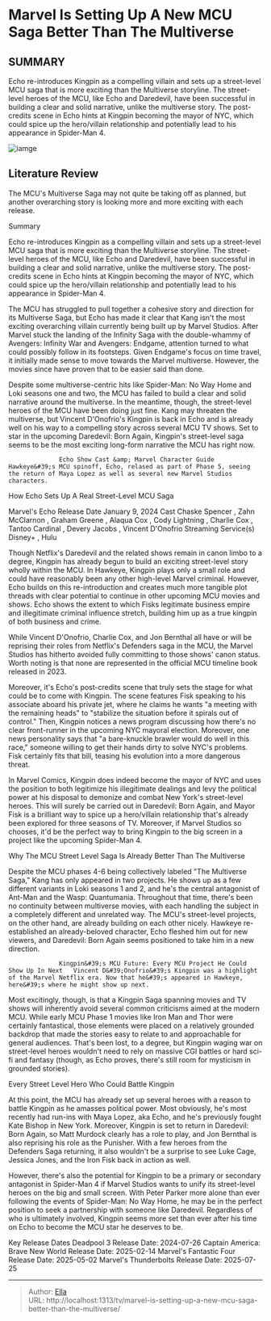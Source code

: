 # Marvel Is Setting Up A New MCU Saga Better Than The Multiverse


## SUMMARY 



  Echo re-introduces Kingpin as a compelling villain and sets up a street-level MCU saga that is more exciting than the Multiverse storyline.   The street-level heroes of the MCU, like Echo and Daredevil, have been successful in building a clear and solid narrative, unlike the multiverse story.   The post-credits scene in Echo hints at Kingpin becoming the mayor of NYC, which could spice up the hero/villain relationship and potentially lead to his appearance in Spider-Man 4.  

![iamge](https://static1.srcdn.com/wordpress/wp-content/uploads/2024/01/a-plit-image-of-kang-from-quantumania-and-kingpin-from-echo.jpg)

## Literature Review
The MCU&#39;s Multiverse Saga may not quite be taking off as planned, but another overarching story is looking more and more exciting with each release.





Summary

  Echo re-introduces Kingpin as a compelling villain and sets up a street-level MCU saga that is more exciting than the Multiverse storyline.   The street-level heroes of the MCU, like Echo and Daredevil, have been successful in building a clear and solid narrative, unlike the multiverse story.   The post-credits scene in Echo hints at Kingpin becoming the mayor of NYC, which could spice up the hero/villain relationship and potentially lead to his appearance in Spider-Man 4.  







The MCU has struggled to pull together a cohesive story and direction for its Multiverse Saga, but Echo has made it clear that Kang isn&#39;t the most exciting overarching villain currently being built up by Marvel Studios. After Marvel stuck the landing of the Infinity Saga with the double-whammy of Avengers: Infinity War and Avengers: Endgame, attention turned to what could possibly follow in its footsteps. Given Endgame&#39;s focus on time travel, it initially made sense to move towards the Marvel multiverse. However, the movies since have proven that to be easier said than done.

Despite some multiverse-centric hits like Spider-Man: No Way Home and Loki seasons one and two, the MCU has failed to build a clear and solid narrative around the multiverse. In the meantime, though, the street-level heroes of the MCU have been doing just fine. Kang may threaten the multiverse, but Vincent D&#39;Onofrio&#39;s Kingpin is back in Echo and is already well on his way to a compelling story across several MCU TV shows. Set to star in the upcoming Daredevil: Born Again, Kingpin&#39;s street-level saga seems to be the most exciting long-form narrative the MCU has right now.




                  Echo Show Cast &amp; Marvel Character Guide   Hawkeye&#39;s MCU spinoff, Echo, relased as part of Phase 5, seeing the return of Maya Lopez as well as several new Marvel Studios characters.    


 How Echo Sets Up A Real Street-Level MCU Saga 
          

  Marvel&#39;s Echo   Release Date   January 9, 2024    Cast   Chaske Spencer , Zahn McClarnon , Graham Greene , Alaqua Cox , Cody Lightning , Charlie Cox , Tantoo Cardinal , Devery Jacobs , Vincent D&#39;Onofrio    Streaming Service(s)   Disney&#43; , Hulu       

Though Netflix&#39;s Daredevil and the related shows remain in canon limbo to a degree, Kingpin has already begun to build an exciting street-level story wholly within the MCU. In Hawkeye, Kingpin plays only a small role and could have reasonably been any other high-level Marvel criminal. However, Echo builds on this re-introduction and creates much more tangible plot threads with clear potential to continue in other upcoming MCU movies and shows. Echo shows the extent to which Fisks legitimate business empire and illegitimate criminal influence stretch, building him up as a true kingpin of both business and crime.






While Vincent D&#39;Onofrio, Charlie Cox, and Jon Bernthal all have or will be reprising their roles from Netflix&#39;s Defenders saga in the MCU, the Marvel Studios has hitherto avoided fully committing to those shows&#39; canon status. Worth noting is that none are represented in the official MCU timeline book released in 2023.




Moreover, it&#39;s Echo&#39;s post-credits scene that truly sets the stage for what could be to come with Kingpin. The scene features Fisk speaking to his associate aboard his private jet, where he claims he wants &#34;a meeting with the remaining heads&#34; to &#34;stabilize the situation before it spirals out of control.&#34; Then, Kingpin notices a news program discussing how there&#39;s no clear front-runner in the upcoming NYC mayoral election. Moreover, one news personality says that &#34;a bare-knuckle brawler would do well in this race,&#34; someone willing to get their hands dirty to solve NYC&#39;s problems. Fisk certainly fits that bill, teasing his evolution into a more dangerous threat.

In Marvel Comics, Kingpin does indeed become the mayor of NYC and uses the position to both legitimize his illegitimate dealings and levy the political power at his disposal to demonize and combat New York&#39;s street-level heroes. This will surely be carried out in Daredevil: Born Again, and Mayor Fisk is a brilliant way to spice up a hero/villain relationship that&#39;s already been explored for three seasons of TV. Moreover, if Marvel Studios so chooses, it&#39;d be the perfect way to bring Kingpin to the big screen in a project like the upcoming Spider-Man 4.






 Why The MCU Street Level Saga Is Already Better Than The Multiverse 
         

Despite the MCU phases 4-6 being collectively labeled &#34;The Multiverse Saga,&#34; Kang has only appeared in two projects. He shows up as a few different variants in Loki seasons 1 and 2, and he&#39;s the central antagonist of Ant-Man and the Wasp: Quantumania. Throughout that time, there&#39;s been no continuity between multiverse movies, with each handling the subject in a completely different and unrelated way. The MCU&#39;s street-level projects, on the other hand, are already building on each other nicely. Hawkeye re-established an already-beloved character, Echo fleshed him out for new viewers, and Daredevil: Born Again seems positioned to take him in a new direction.

                  Kingpin&#39;s MCU Future: Every MCU Project He Could Show Up In Next   Vincent D&#39;Onofrio&#39;s Kingpin was a highlight of the Marvel Netflix era. Now that he&#39;s appeared in Hawkeye, here&#39;s where he might show up next.    




Most excitingly, though, is that a Kingpin Saga spanning movies and TV shows will inherently avoid several common criticisms aimed at the modern MCU. While early MCU Phase 1 movies like Iron Man and Thor were certainly fantastical, those elements were placed on a relatively grounded backdrop that made the stories easy to relate to and approachable for general audiences. That&#39;s been lost, to a degree, but Kingpin waging war on street-level heroes wouldn&#39;t need to rely on massive CGI battles or hard sci-fi and fantasy (though, as Echo proves, there&#39;s still room for mysticism in grounded stories).



 Every Street Level Hero Who Could Battle Kingpin 
         

At this point, the MCU has already set up several heroes with a reason to battle Kingpin as he amasses political power. Most obviously, he&#39;s most recently had run-ins with Maya Lopez, aka Echo, and he&#39;s previously fought Kate Bishop in New York. Moreover, Kingpin is set to return in Daredevil: Born Again, so Matt Murdock clearly has a role to play, and Jon Bernthal is also reprising his role as the Punisher. With a few heroes from the Defenders Saga returning, it also wouldn&#39;t be a surprise to see Luke Cage, Jessica Jones, and the Iron Fisk back in action as well.




However, there&#39;s also the potential for Kingpin to be a primary or secondary antagonist in Spider-Man 4 if Marvel Studios wants to unify its street-level heroes on the big and small screen. With Peter Parker more alone than ever following the events of Spider-Man: No Way Home, he may be in the perfect position to seek a partnership with someone like Daredevil. Regardless of who is ultimately involved, Kingpin seems more set than ever after his time on Echo to become the MCU star he deserves to be.

  Key Release Dates              Deadpool 3 Release Date: 2024-07-26                    Captain America: Brave New World Release Date: 2025-02-14                   Marvel&#39;s Fantastic Four Release Date: 2025-05-02                   Marvel&#39;s Thunderbolts Release Date: 2025-07-25      

---

> Author: [Ella](https://instagram.hk.cn/)  
> URL: http://localhost:1313/tv/marvel-is-setting-up-a-new-mcu-saga-better-than-the-multiverse/  

